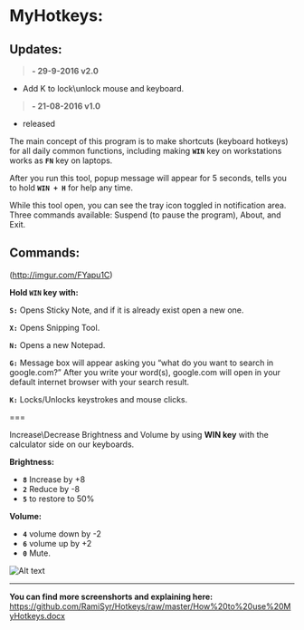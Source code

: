 # **MyHotkeys:**

**Updates:**
----
>**- 29-9-2016 v2.0**
- Add K to lock\unlock mouse and keyboard.


>**- 21-08-2016 v1.0**
- released

The main concept of this program is to make shortcuts (keyboard hotkeys) for all daily common functions, including making **`WIN`**  key on workstations works as **`FN`** key on laptops.

After you run this tool, popup message will appear for 5 seconds, tells you to hold **`WIN + H`** for help any time.


While this tool open, you can see the tray icon toggled in notification area. Three commands available: Suspend
(to pause the program), About, and Exit.

**Commands:**
----
(http://imgur.com/FYapu1C)

**Hold `WIN` key with:**

**`S:`**
Opens Sticky Note, and if it is already exist open a new one.

**`X:`**
Opens Snipping Tool.

**`N:`**
Opens a new Notepad.

**`G:`**
Message box will appear asking you “what do you want to search in google.com?”
After you write your word(s), google.com will open in your default internet browser with your search result.

**`K:`**
Locks/Unlocks keystrokes and mouse clicks.

===

Increase\Decrease Brightness and Volume by using **WIN key** with the calculator side on our keyboards.

**Brightness:**
- **`8`** Increase by +8
- **`2`**  Reduce by -8
- **`5`** to restore to 50%

**Volume:**
- **`4`** volume down by -2
- **`6`** volume up by +2
- **`0`** Mute.

![Alt text](http://imgur.com/1dZm4Au "MyHotkeys")

-----

**You can find more screenshorts and explaining here:**
https://github.com/RamiSyr/Hotkeys/raw/master/How%20to%20use%20MyHotkeys.docx
